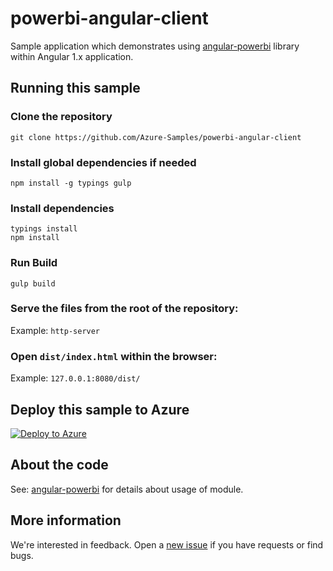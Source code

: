 # powerbi-angular-client
Sample application which demonstrates using [angular-powerbi](https://github.com/Microsoft/PowerBI-Angular) library within Angular 1.x application.

## Running this sample

### Clone the repository

```
git clone https://github.com/Azure-Samples/powerbi-angular-client
```

### Install global dependencies if needed
```
npm install -g typings gulp
```

### Install dependencies
```
typings install
npm install
```

### Run Build
```
gulp build
```

### Serve the files from the root of the repository:

  Example: `http-server`
  
### Open `dist/index.html` within the browser:

  Example: `127.0.0.1:8080/dist/`

## Deploy this sample to Azure
[![Deploy to Azure](http://azuredeploy.net/deploybutton.png)](https://azuredeploy.net/)

## About the code
See: [angular-powerbi](https://github.com/Microsoft/PowerBI-Angular) for details about usage of module.

## More information
We're interested in feedback.  Open a [new issue](https://github.com/Azure-Samples/powerbi-angular-client/issues/new) if you have requests or find bugs.


